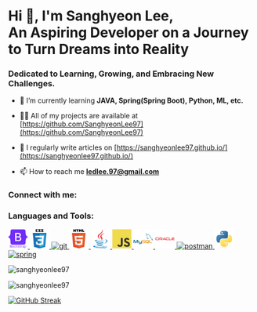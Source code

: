 <h1 align="left">Hi 👋, I'm Sanghyeon Lee, <br>An Aspiring Developer on a Journey to Turn Dreams into Reality</h1>
<h3 align="left">Dedicated to Learning, Growing, and Embracing New Challenges.</h3>

- 🌱 I’m currently learning **JAVA, Spring(Spring Boot), Python, ML, etc.**

- 👨‍💻 All of my projects are available at [https://github.com/SanghyeonLee97](https://github.com/SanghyeonLee97)

- 📝 I regularly write articles on [https://sanghyeonlee97.github.io/](https://sanghyeonlee97.github.io/)

- 📫 How to reach me **ledlee.97@gmail.com**

<h3 align="left">Connect with me:</h3>
<p align="left">
</p>

<h3 align="left">Languages and Tools:</h3>
<p align="left"> <a href="https://getbootstrap.com" target="_blank" rel="noreferrer"> <img src="https://raw.githubusercontent.com/devicons/devicon/master/icons/bootstrap/bootstrap-plain-wordmark.svg" alt="bootstrap" width="40" height="40"/> </a> <a href="https://www.w3schools.com/css/" target="_blank" rel="noreferrer"> <img src="https://raw.githubusercontent.com/devicons/devicon/master/icons/css3/css3-original-wordmark.svg" alt="css3" width="40" height="40"/> </a> <a href="https://git-scm.com/" target="_blank" rel="noreferrer"> <img src="https://www.vectorlogo.zone/logos/git-scm/git-scm-icon.svg" alt="git" width="40" height="40"/> </a> <a href="https://www.w3.org/html/" target="_blank" rel="noreferrer"> <img src="https://raw.githubusercontent.com/devicons/devicon/master/icons/html5/html5-original-wordmark.svg" alt="html5" width="40" height="40"/> </a> <a href="https://www.java.com" target="_blank" rel="noreferrer"> <img src="https://raw.githubusercontent.com/devicons/devicon/master/icons/java/java-original.svg" alt="java" width="40" height="40"/> </a> <a href="https://developer.mozilla.org/en-US/docs/Web/JavaScript" target="_blank" rel="noreferrer"> <img src="https://raw.githubusercontent.com/devicons/devicon/master/icons/javascript/javascript-original.svg" alt="javascript" width="40" height="40"/> </a> <a href="https://www.mysql.com/" target="_blank" rel="noreferrer"> <img src="https://raw.githubusercontent.com/devicons/devicon/master/icons/mysql/mysql-original-wordmark.svg" alt="mysql" width="40" height="40"/> </a> <a href="https://www.oracle.com/" target="_blank" rel="noreferrer"> <img src="https://raw.githubusercontent.com/devicons/devicon/master/icons/oracle/oracle-original.svg" alt="oracle" width="40" height="40"/> </a> <a href="https://postman.com" target="_blank" rel="noreferrer"> <img src="https://www.vectorlogo.zone/logos/getpostman/getpostman-icon.svg" alt="postman" width="40" height="40"/> </a> <a href="https://www.python.org" target="_blank" rel="noreferrer"> <img src="https://raw.githubusercontent.com/devicons/devicon/master/icons/python/python-original.svg" alt="python" width="40" height="40"/> </a> <a href="https://spring.io/" target="_blank" rel="noreferrer"> <img src="https://www.vectorlogo.zone/logos/springio/springio-icon.svg" alt="spring" width="40" height="40"/> </a> </p>


<p><img src="https://github-readme-stats.vercel.app/api/top-langs?username=sanghyeonlee97&show_icons=true&locale=en&layout=compact" alt="sanghyeonlee97" /></p>

<p>
  <img align="center" src="https://github-readme-stats.vercel.app/api?username=sanghyeonlee97&show_icons=true&locale=en" alt="sanghyeonlee97" />
</p>
<p>
  <a href="https://git.io/streak-stats"><img src="https://github-readme-streak-stats.herokuapp.com?user=SanghyeonLee97&hide_border=true" alt="GitHub Streak" /></a>
</p>
